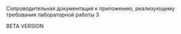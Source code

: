 Сопроводительная документация к приложению, реализующему требования лабораторной работы 3

BETA VERSION